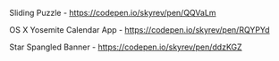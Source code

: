 Sliding Puzzle - https://codepen.io/skyrev/pen/QQVaLm

OS X Yosemite Calendar App - https://codepen.io/skyrev/pen/RQYPYd

Star Spangled Banner - https://codepen.io/skyrev/pen/ddzKGZ
